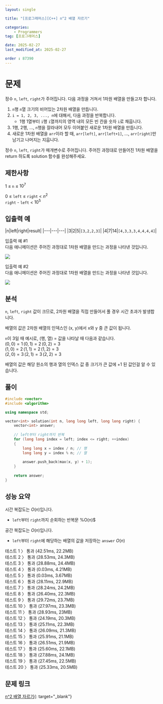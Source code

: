 ```yaml
---
layout: single

title: "[프로그래머스][C++] n^2 배열 자르기"

categories:
    - Programmers
tag: [프로그래머스]

date: 2025-02-27
last_modified_at: 2025-02-27

order : 87390
---
```


# 문제

정수 `n`, `left`, `right`가 주어집니다. 다음 과정을 거쳐서 1차원 배열을 만들고자 합니다.

1. `n`행 `n`열 크기의 비어있는 2차원 배열을 만듭니다.
2. `i = 1, 2, 3, ..., n`에 대해서, 다음 과정을 반복합니다.
    + 1행 1열부터 `i`행 `i`열까지의 영역 내의 모든 빈 칸을 숫자 `i`로 채웁니다.
3. 1행, 2행, ..., `n`행을 잘라내어 모두 이어붙인 새로운 1차원 배열을 만듭니다.
4. 새로운 1차원 배열을 `arr`이라 할 때, `arr[left]`, `arr[left+1]`, ..., `arr[right]`만 남기고 나머지는 지웁니다.

정수 `n`, `left`, `right`가 매개변수로 주어집니다. 주어진 과정대로 만들어진 1차원 배열을 return 하도록 solution 함수를 완성해주세요.

## 제한사항

$1$ ≤ `n` ≤ $10^7$

$0$ ≤ `left` ≤ `right` < $n^2$  
`right` - `left` < $10^5$

## 입출력 예

|n|left|right|result|
|---|---|---|
|3|2|5|`[3,2,2,3]`|
|4|7|14|`[4,3,3,3,4,4,4,4]`|

입출력 예 #1  
다음 애니메이션은 주어진 과정대로 1차원 배열을 만드는 과정을 나타낸 것입니다.

![](https://grepp-programmers.s3.amazonaws.com/production/file_resource/103/FlattenedFills_ex1.gif)

입출력 예 #2  
다음 애니메이션은 주어진 과정대로 1차원 배열을 만드는 과정을 나타낸 것입니다.

![](https://grepp-programmers.s3.amazonaws.com/production/file_resource/104/FlattenedFills_ex2.gif)

## 분석

`n`, `left`, `right` 값이 크므로, 2차원 배열을 직접 만들어서 풀 경우 시간 초과가 발생합니다.

배열의 값은 2차원 배열의 인덱스인 (x, y)에서 x와 y 중 큰 값이 됩니다.

`n`이 3일 때 예시로, (행, 열) = 값을 나타날 때 다음과 같습니다.  
$(0, 0) = 1 \, (0, 1) = 2 \, (0, 2) = 3$  
$(1, 0) = 2 \, (1, 1) = 2 \, (1, 2) = 3$  
$(2, 0) = 3 \, (2, 1) = 3 \, (2, 2) = 3$

배열의 값은 해당 원소의 행과 열의 인덱스 값 중 크기가 큰 값에 +1 된 값인걸 알 수 있습니다.

## 풀이

```cpp
#include <vector>
#include <algorithm>

using namespace std;

vector<int> solution(int n, long long left, long long right) {
    vector<int> answer;
    
    // left부터 right까지 반복
    for (long long index = left; index <= right; ++index)
    {
        long long x = index / n; // 행
        long long y = index % n; // 열
        
        answer.push_back(max(x, y) + 1);
    }
    
    return answer;
}
```

## 성능 요약

시간 복잡도는 $O(n)$입니다.

- `left`부터 `right`까지 순회하는 반복문 %O(n)$

공간 복잡도는 $O(n)$입니다.

- `left`부터 `right`에 해당하는 배열의 값을 저장하는 `answer` $O(n)$

테스트 1 〉 통과 (42.51ms, 22.2MB)  
테스트 2 〉 통과 (28.53ms, 24.3MB)  
테스트 3 〉 통과 (28.88ms, 24.4MB)  
테스트 4 〉 통과 (0.03ms, 4.21MB)  
테스트 5 〉 통과 (0.03ms, 3.67MB)  
테스트 6 〉 통과 (28.11ms, 22.9MB)  
테스트 7 〉 통과 (28.24ms, 24.2MB)  
테스트 8 〉 통과 (26.40ms, 22.3MB)  
테스트 9 〉 통과 (29.72ms, 23.7MB)  
테스트 10 〉 통과 (27.97ms, 23.3MB)  
테스트 11 〉 통과 (28.93ms, 23MB)  
테스트 12 〉 통과 (24.19ms, 20.3MB)  
테스트 13 〉 통과 (25.11ms, 22.3MB)  
테스트 14 〉 통과 (26.09ms, 21.3MB)  
테스트 15 〉 통과 (25.91ms, 21.1MB)  
테스트 16 〉 통과 (26.51ms, 21.9MB)  
테스트 17 〉 통과 (25.60ms, 22.1MB)  
테스트 18 〉 통과 (27.88ms, 24.1MB)  
테스트 19 〉 통과 (27.45ms, 22.5MB)  
테스트 20 〉 통과 (25.33ms, 20.5MB)  

## 문제 링크

[n^2 배열 자르기](https://school.programmers.co.kr/learn/courses/30/lessons/87390){: target="_blank"}